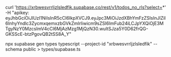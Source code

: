 curl 'https://xrbwesvrrljzlsledfik.supabase.co/rest/v1/todos_no_rls?select=*' \
-H "apikey: eyJhbGciOiJIUzI1NiIsInR5cCI6IkpXVCJ9.eyJpc3MiOiJzdXBhYmFzZSIsInJlZiI6InhyYndlc3ZycmxqemxzbGVkZmlrIiwicm9sZSI6ImFub24iLCJpYXQiOjE3MTgyNzY0MzcsImV4cCI6MjAzMzg1MjQzN30.wultSJza5Y0D62frQG-GKSScE-btzPgovQB2tSS8A_Y"

npx supabase gen types typescript --project-id "xrbwesvrrljzlsledfik" --schema public > types/supabase.ts
